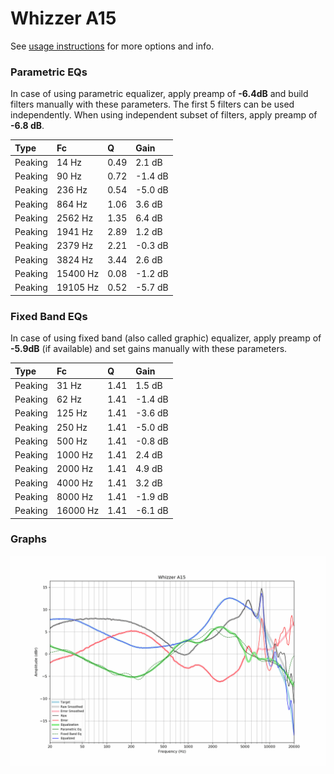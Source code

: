 # Whizzer A15
See [usage instructions](https://github.com/jaakkopasanen/AutoEq#usage) for more options and info.

### Parametric EQs
In case of using parametric equalizer, apply preamp of **-6.4dB** and build filters manually
with these parameters. The first 5 filters can be used independently.
When using independent subset of filters, apply preamp of **-6.8 dB**.

| Type    | Fc       |    Q | Gain    |
|:--------|:---------|:-----|:--------|
| Peaking | 14 Hz    | 0.49 | 2.1 dB  |
| Peaking | 90 Hz    | 0.72 | -1.4 dB |
| Peaking | 236 Hz   | 0.54 | -5.0 dB |
| Peaking | 864 Hz   | 1.06 | 3.6 dB  |
| Peaking | 2562 Hz  | 1.35 | 6.4 dB  |
| Peaking | 1941 Hz  | 2.89 | 1.2 dB  |
| Peaking | 2379 Hz  | 2.21 | -0.3 dB |
| Peaking | 3824 Hz  | 3.44 | 2.6 dB  |
| Peaking | 15400 Hz | 0.08 | -1.2 dB |
| Peaking | 19105 Hz | 0.52 | -5.7 dB |

### Fixed Band EQs
In case of using fixed band (also called graphic) equalizer, apply preamp of **-5.9dB**
(if available) and set gains manually with these parameters.

| Type    | Fc       |    Q | Gain    |
|:--------|:---------|:-----|:--------|
| Peaking | 31 Hz    | 1.41 | 1.5 dB  |
| Peaking | 62 Hz    | 1.41 | -1.4 dB |
| Peaking | 125 Hz   | 1.41 | -3.6 dB |
| Peaking | 250 Hz   | 1.41 | -5.0 dB |
| Peaking | 500 Hz   | 1.41 | -0.8 dB |
| Peaking | 1000 Hz  | 1.41 | 2.4 dB  |
| Peaking | 2000 Hz  | 1.41 | 4.9 dB  |
| Peaking | 4000 Hz  | 1.41 | 3.2 dB  |
| Peaking | 8000 Hz  | 1.41 | -1.9 dB |
| Peaking | 16000 Hz | 1.41 | -6.1 dB |

### Graphs
![](./Whizzer%20A15.png)